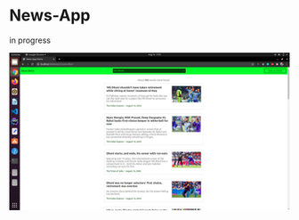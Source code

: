 # News-App

in progress

![alt text](https://github.com/Nishantraj140/News-App/blob/master/Screenshot%20from%202020-08-16%2017-01-06.png)
